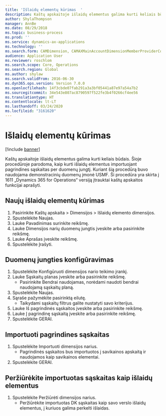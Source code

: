 ```yaml
---
title: 'Išlaidų elementų kūrimas  '
description: Kaštų apskaitoje išlaidų elementus galima kurti keliais būdais.
author: ShylaThompson
manager: AnnBe
ms.date: 08/29/2018
ms.topic: business-process
ms.prod: ''
ms.service: dynamics-ax-applications
ms.technology: ''
ms.search.form: CAMDimension, CAMAXMainAccountDimensionMemberProviderConfiguration, CAMDimensionMember
audience: Application User
ms.reviewer: roschlom
ms.search.scope: Core, Operations
ms.search.region: Global
ms.author: shylaw
ms.search.validFrom: 2016-06-30
ms.dyn365.ops.version: Version 7.0.0
ms.openlocfilehash: 14f3cbde07fab291a3a3bf05441a87e97a54a7b2
ms.sourcegitcommit: 34e543e807ac8790597f522fe3b4f0266cf4ee56
ms.translationtype: HT
ms.contentlocale: lt-LT
ms.lasthandoff: 03/24/2020
ms.locfileid: "3161620"
---
```

# <a name="create-cost-elements"></a>Išlaidų elementų kūrimas   

[!include [banner](../../includes/banner.md)]

Kaštų apskaitoje išlaidų elementus galima kurti keliais būdais. Šioje procedūroje parodoma, kaip kurti išlaidų elementus importuojant pagrindines sąskaitas per duomenų jungtį. Kuriant šią procedūrą buvo naudojama demonstracinių duomenų įmonė USMF. Ši procedūra yra skirta į 1611 „Dynamics 365 for Operations“ versiją įtrauktai kaštų apskaitos funkcijai aprašyti.


## <a name="create-new-cost-elements"></a>Naujų išlaidų elementų kūrimas
1. Pasirinkite Kaštų apskaita > Dimensijos > Išlaidų elemento dimensijos.
2. Spustelėkite Naujas.
3. Lauke Pavadinimas surinkite reikšmę.
4. Lauke Dimensijos narių duomenų jungtis įveskite arba pasirinkite reikšmę.
5. Lauke Aprašas įveskite reikšmę.
6. Spustelėkite Įrašyti.

## <a name="configure-the-data-connector"></a>Duomenų jungties konfigūravimas
1. Spustelėkite Konfigūruoti dimensijos nario teikimo įrankį.
2. Lauke Sąskaitų planas įveskite arba pasirinkite reikšmę.
    * Pasirinkite Bendrai naudojamas, norėdami naudoti bendrai naudojamą sąskaitų planą.  
3. Spustelėkite Naujas.
4. Sąraše pažymėkite pasirinktą eilutę.
    * Taikydami sąskaitų filtrus galite nustatyti savo kriterijus.  
5. Lauke Iš pagrindinės sąskaitos įveskite arba pasirinkite reikšmę.
6. Lauke Į pagrindinę sąskaitą įveskite arba pasirinkite reikšmę.
7. Spustelėkite GERAI.

## <a name="import-main-accounts"></a>Importuoti pagrindines sąskaitas
1. Spustelėkite Importuoti dimensijos narius.
    * Pagrindinės sąskaitos bus importuotos į savikainos apskaitą ir naudojamos kaip savikainos elementai.  
2. Spustelėkite GERAI.

## <a name="view-the-imported-accounts-as-cost-elements"></a>Peržiūrėkite importuotas sąskaitas kaip išlaidų elementus
1. Spustelėkite Peržiūrėti dimensijos narius.
    * Peržiūrėkite importuotas DK sąskaitas kaip savo verslo išlaidų elementus, į kuriuos galima perkelti išlaidas.  

